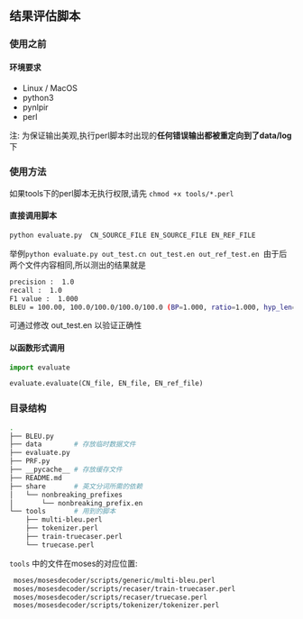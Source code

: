 ## 结果评估脚本

### 使用之前

#### 环境要求

- Linux / MacOS
- python3
- pynlpir
- perl 

注: 为保证输出美观,执行perl脚本时出现的**任何错误输出都被重定向到了data/log**下

### 使用方法
如果tools下的perl脚本无执行权限,请先 `chmod +x tools/*.perl`

#### 直接调用脚本
```python
python evaluate.py  CN_SOURCE_FILE EN_SOURCE_FILE EN_REF_FILE
```
举例`python evaluate.py out_test.cn out_test.en out_ref_test.en `由于后两个文件内容相同,所以测出的结果就是
```bash
precision :  1.0
recall :  1.0
F1 value :  1.000
BLEU = 100.00, 100.0/100.0/100.0/100.0 (BP=1.000, ratio=1.000, hyp_len=3926, ref_len=3926)
```
可通过修改 out_test.en 以验证正确性

#### 以函数形式调用
``` python
import evaluate

evaluate.evaluate(CN_file, EN_file, EN_ref_file)
```


### 目录结构

```bash
.
├── BLEU.py
├── data        # 存放临时数据文件
├── evaluate.py
├── PRF.py
├── __pycache__ # 存放缓存文件
├── README.md
├── share       # 英文分词所需的依赖
│   └── nonbreaking_prefixes
│       └── nonbreaking_prefix.en
└── tools       # 用到的脚本
    ├── multi-bleu.perl
    ├── tokenizer.perl
    ├── train-truecaser.perl
    └── truecase.perl
```

`tools` 中的文件在moses的对应位置:

```bash
 moses/mosesdecoder/scripts/generic/multi-bleu.perl
 moses/mosesdecoder/scripts/recaser/train-truecaser.perl
 moses/mosesdecoder/scripts/recaser/truecase.perl
 moses/mosesdecoder/scripts/tokenizer/tokenizer.perl
```
